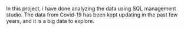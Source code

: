 In this project, i have done analyzing the data using SQL management studio. The data from Covid-19 has been kept updating in the past few years, and it is a big data to explore.
